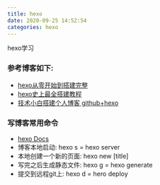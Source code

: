 ```yaml
---
title: hexo
date: 2020-09-25 14:52:54
categories: hexo
---
```


hexo学习

<!--more-->

### 参考博客如下:

- [hexo从零开始到搭建完整](https://www.cnblogs.com/visugar/p/6821777.html)
- [hexo史上最全搭建教程](https://blog.csdn.net/sinat_37781304/article/details/82729029)
- [技术小白搭建个人博客 github+hexo](https://zhuanlan.zhihu.com/p/32957389)


### 写博客常用命令
- [hexo Docs](https://hexo.io/docs/writing)
 - 博客本地启动:  hexo s  = hexo server
 - 本地创建一个新的页面: hexo new [title]
 - 写完之后生成静态文件: hexo g = hexo generate
 - 提交到远程git上: hexo d   = hero deploy



